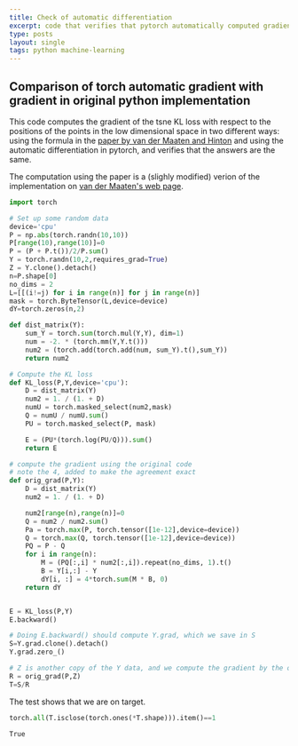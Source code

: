 ```yaml
---
title: Check of automatic differentiation
excerpt: code that verifies that pytorch automatically computed gradient from KL divergence agrees with the formula in the tSNE paper.
type: posts
layout: single
tags: python machine-learning
---
```


## Comparison of torch automatic gradient with gradient in original python implementation

This code computes the gradient of the tsne KL loss with respect to the positions of the points in the low dimensional space in two different ways: using the formula in the [paper by van der Maaten and Hinton](https://lvdmaaten.github.io/publications/papers/JMLR_2008.pdf) and using the automatic differentiation in pytorch, and verifies that the answers are the same.

The computation using the paper is a (slighly modified) verion of the implementation on [van der Maaten's web page](https://lvdmaaten.github.io/tsne/code/tsne_python.zip).


```python
import torch

# Set up some random data
device='cpu'
P = np.abs(torch.randn(10,10))
P[range(10),range(10)]=0
P = (P + P.t())/2/P.sum()
Y = torch.randn(10,2,requires_grad=True)
Z = Y.clone().detach()
n=P.shape[0] 
no_dims = 2
L=[[(i!=j) for i in range(n)] for j in range(n)]
mask = torch.ByteTensor(L,device=device)
dY=torch.zeros(n,2)

def dist_matrix(Y):
    sum_Y = torch.sum(torch.mul(Y,Y), dim=1)
    num = -2. * (torch.mm(Y,Y.t()))
    num2 = (torch.add(torch.add(num, sum_Y).t(),sum_Y))
    return num2

# Compute the KL loss 
def KL_loss(P,Y,device='cpu'):  
    D = dist_matrix(Y)   
    num2 = 1. / (1. + D)
    numU = torch.masked_select(num2,mask) 
    Q = numU / numU.sum()
    PU = torch.masked_select(P, mask)

    E = (PU*(torch.log(PU/Q))).sum()  
    return E

# compute the gradient using the original code
# note the 4, added to make the agreement exact
def orig_grad(P,Y):
    D = dist_matrix(Y)   
    num2 = 1. / (1. + D)

    num2[range(n),range(n)]=0
    Q = num2 / num2.sum()
    Pa = torch.max(P, torch.tensor([1e-12],device=device))
    Q = torch.max(Q, torch.tensor([1e-12],device=device))
    PQ = P - Q
    for i in range(n):
        M = (PQ[:,i] * num2[:,i]).repeat(no_dims, 1).t()
        B = Y[i,:] - Y
        dY[i, :] = 4*torch.sum(M * B, 0)
    return dY


E = KL_loss(P,Y)
E.backward()

# Doing E.backward() should compute Y.grad, which we save in S
S=Y.grad.clone().detach()
Y.grad.zero_()

# Z is another copy of the Y data, and we compute the gradient by the original method
R = orig_grad(P,Z)
T=S/R
```

The test shows that we are on target.


```python
torch.all(T.isclose(torch.ones(*T.shape))).item()==1
```




    True




```python

```
